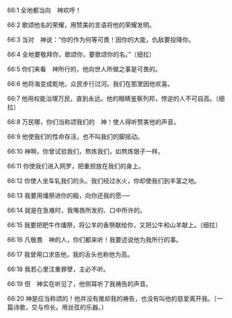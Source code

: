 <a id="1"></a>66:1  全地都当向　神欢呼！  

<a id="2"></a>66:2  歌颂他名的荣耀，用赞美的言语将他的荣耀发明。  

<a id="3"></a>66:3  当对　神说：“你的作为何等可畏！因你的大能，仇敌要投降你。  

<a id="4"></a>66:4  全地要敬拜你，歌颂你，要歌颂你的名。”〔细拉〕  

<a id="5"></a>66:5  你们来看　神所行的，他向世人所做之事是可畏的。  

<a id="6"></a>66:6  他将海变成乾地，众民步行过河。我们在那里因他欢喜。  

<a id="7"></a>66:7  他用权能治理万民，直到永远。他的眼睛鉴察列邦，悖逆的人不可自高。〔细拉〕  

<a id="8"></a>66:8  万民哪，你们当称颂我们的　神！使人得听赞美他的声音。  

<a id="9"></a>66:9  他使我们的性命存活，也不叫我们的脚摇动。  

<a id="10"></a>66:10  神啊，你曾试验我们，熬炼我们，如熬炼银子一样。  

<a id="11"></a>66:11  你使我们进入网罗，把重担放在我们的身上。  

<a id="12"></a>66:12  你使人坐车轧我们的头。我们经过水火，你却使我们到丰富之地。  

<a id="13"></a>66:13  我要用燔祭进你的殿，向你还我的愿──  

<a id="14"></a>66:14  就是在急难时，我嘴唇所发的、口中所许的。  

<a id="15"></a>66:15  我要把肥牛作燔祭，将公羊的香祭献给你，又把公牛和山羊献上。〔细拉〕  

<a id="16"></a>66:16  凡敬畏　神的人，你们都来听！我要述说他为我所行的事。  

<a id="17"></a>66:17  我曾用口求告他，我的舌头也称他为高。  

<a id="18"></a>66:18  我若心里注重罪孽，主必不听。  

<a id="19"></a>66:19  但　神实在听见了，他侧耳听了我祷告的声音。  

<a id="20"></a>66:20  神是应当称颂的！他并没有推却我的祷告，也没有叫他的慈爱离开我。〔一篇诗歌，交与伶长。用丝弦的乐器。〕  
